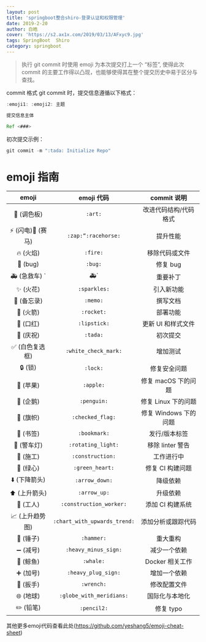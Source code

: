 ```yaml
---
layout: post
title: 'springboot整合shiro-登录认证和权限管理'
date: 2019-2-20
author: 白皓
cover: 'https://s2.ax1x.com/2019/03/13/AFxyc9.jpg'
tags: SpringBoot  Shiro
category: springboot
---
```

  
> 执行 git commit 时使用 emoji 为本次提交打上一个 “标签”, 使得此次 commit 的主要工作得以凸现，也能够使得其在整个提交历史中易于区分与查找。

commit 格式
git commit 时，提交信息遵循以下格式：
```java
:emoji1: :emoji2: 主题

提交信息主体

Ref <###>
```

初次提交示例：
```java
git commit -m ":tada: Initialize Repo"
```

#   emoji 指南
|     emoji    |   emoji 代码   |    commit 说明    |
|   :------:   |    :------:    |    :------:       | 
|:art: (调色板) |  ```:art:``` |改进代码结构/代码格式|
|:zap: (闪电):racehorse: (赛马) |`:zap:“:racehorse:`|提升性能|
|:fire: (火焰)    |`:fire:`|  移除代码或文件|
|:bug: (bug)    |`:bug:`|   修复 bug|
|:ambulance: (急救车)  `|:ambulance:`| 重要补丁|
|:sparkles: (火花)    |`:sparkles:`|  引入新功能|
|:memo: (备忘录)    |`:memo:`| 撰写文档|
|:rocket: (火箭)   |`:rocket:`|   部署功能|
|:lipstick: (口红)    |`:lipstick:`|  更新 UI 和样式文件|
|:tada: (庆祝)    |`:tada:`|  初次提交|
|:white_check_mark: (白色复选框) |`:white_check_mark:`|  增加测试|
|:lock: (锁)     |`:lock:`|  修复安全问题|
|:apple: (苹果)   |`:apple:`| 修复 macOS 下的问题|
|:penguin: (企鹅) |`:penguin:`|   修复 Linux 下的问题|
|:checkered_flag: (旗帜)  |`:checked_flag:`|  修复 Windows 下的问题|
|:bookmark: (书签)    |`:bookmark:`|  发行/版本标签|
|:rotating_light: (警车灯) |`:rotating_light:`|    移除 linter 警告|
|:construction: (施工)    |`:construction:`|  工作进行中|
|:green_heart: (绿心) |`:green_heart:`|   修复 CI 构建问题|
|:arrow_down: (下降箭头)    |`:arrow_down:`|    降级依赖|
|:arrow_up: (上升箭头)  |`:arrow_up:`   |升级依赖|
|:construction_worker: (工人) |`:construction_worker:`    |添加 CI 构建系统|
|:chart_with_upwards_trend: (上升趋势图) |`:chart_with_upwards_trend:`|  添加分析或跟踪代码|
|:hammer: (锤子)| `:hammer:`| 重大重构|
|:heavy_minus_sign: (减号)|   `:heavy_minus_sign:`|   减少一个依赖|
|:whale: (鲸鱼) | `:whale:`   |Docker 相关工作|
|:heavy_plus_sign: (加号) |   `:heavy_plug_sign:` | 增加一个依赖|
|:wrench: (扳手)   | `:wrench:` | 修改配置文件|
|:globe_with_meridians: (地球)|   `:globe_with_meridians:`|国际化与本地化|
|:pencil2: (铅笔)|    `:pencil2:` |修复 typo|

其他更多emoji代码查看此处(https://github.com/yeshang5/emoji-cheat-sheet)